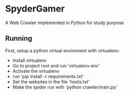 # SpyderGamer
A Web Crawler implemented in Python for study purpose

## Running

First, setup a python virtual enviroment with virtualenv:

* Install virtualenv 
* Go to project root and run 'virtualenv env'
* Activate the virtualenv
* run 'pip install -r requirements.txt'
* Set the websites in the file 'hosts.txt'
* Make the spider run with 'python crawler/main.py'
